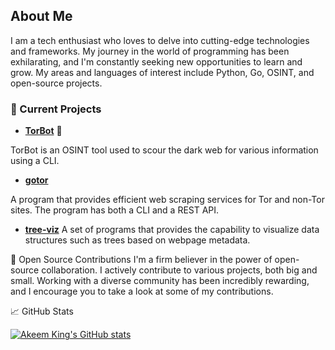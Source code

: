 ## About Me
I am a tech enthusiast who loves to delve into cutting-edge technologies and frameworks. My journey in the world of programming has been exhilarating, and I'm constantly seeking new opportunities to learn and grow. My areas and languages of interest include Python, Go, OSINT, and open-source projects.

### 🌱 Current Projects
- **[TorBot](https://github.com/DedSecInside/TorBot)** 🚀

TorBot is an OSINT tool used to scour the dark web for various information using a CLI.

- **[gotor](https://github.com/DedSecInside/gotor)**

A program that provides efficient web scraping services for Tor and non-Tor sites. The program has both a CLI and a REST API.

- **[tree-viz](https://github.com/tree-viz)**
A set of programs that provides the capability to visualize data structures such as trees based on webpage metadata.

🌟 Open Source Contributions
I'm a firm believer in the power of open-source collaboration. I actively contribute to various projects, both big and small. Working with a diverse community has been incredibly rewarding, and I encourage you to take a look at some of my contributions.

📈 GitHub Stats

[![Akeem King's GitHub stats](https://github-readme-stats.vercel.app/api?username=KingAkeem)](https://github.com/anuraghazra/github-readme-stats)
